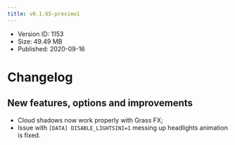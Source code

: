 ```yaml
---
title: v0.1.65-preview1
---
```


*   Version ID: 1153
*   Size: 49.49 MB
*   Published: 2020-09-16

# Changelog

## New features, options and improvements

*   Cloud shadows now work properly with Grass FX;
*   Issue with `[DATA] DISABLE_LIGHTSINI=1` messing up headlights animation is fixed.
